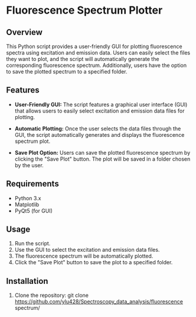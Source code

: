 # Fluorescence Spectrum Plotter

## Overview

This Python script provides a user-friendly GUI for plotting fluorescence spectra using excitation and emission data. Users can easily select the files they want to plot, and the script will automatically generate the corresponding fluorescence spectrum. Additionally, users have the option to save the plotted spectrum to a specified folder.

## Features

- **User-Friendly GUI:** The script features a graphical user interface (GUI) that allows users to easily select excitation and emission data files for plotting.

- **Automatic Plotting:** Once the user selects the data files through the GUI, the script automatically generates and displays the fluorescence spectrum plot.

- **Save Plot Option:** Users can save the plotted fluorescence spectrum by clicking the "Save Plot" button. The plot will be saved in a folder chosen by the user.

## Requirements

- Python 3.x
- Matplotlib
- PyQt5 (for GUI)

## Usage

1. Run the script.
2. Use the GUI to select the excitation and emission data files.
3. The fluorescence spectrum will be automatically plotted.
4. Click the "Save Plot" button to save the plot to a specified folder.

## Installation

1. Clone the repository:
git clone https://github.com/ylu428/Spectroscopy_data_analysis/fluorescence spectrum/
